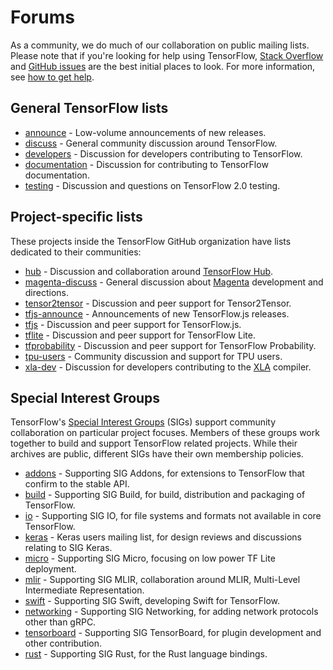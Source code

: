 # Forums

As a community, we do much of our collaboration on public mailing lists. Please
note that if you're looking for help using TensorFlow, [Stack
Overflow](https://stackoverflow.com/questions/tagged/tensorflow) and [GitHub
issues](https://github.com/tensorflow/tensorflow/issues) are the best initial
places to look. For more information, see [how to get help](/community/#get_help).

## General TensorFlow lists

* [announce](https://groups.google.com/a/tensorflow.org/d/forum/announce) - Low-volume announcements of new releases.
* [discuss](https://groups.google.com/a/tensorflow.org/d/forum/discuss) - General community discussion around TensorFlow.
* [developers](https://groups.google.com/a/tensorflow.org/d/forum/developers) - Discussion for developers contributing to TensorFlow.
* [documentation](https://groups.google.com/a/tensorflow.org/d/forum/docs) - Discussion for contributing to TensorFlow documentation.
* [testing](https://groups.google.com/a/tensorflow.org/d/forum/testing) - Discussion and questions on TensorFlow 2.0 testing.

## Project-specific lists

These projects inside the TensorFlow GitHub organization have lists dedicated to their communities:

*   [hub](https://groups.google.com/a/tensorflow.org/d/forum/hub) - Discussion
    and collaboration around
    [TensorFlow Hub](https://github.com/tensorflow/hub).
*   [magenta-discuss](https://groups.google.com/a/tensorflow.org/d/forum/magenta-discuss) -
    General discussion about [Magenta](https://magenta.tensorflow.org/)
    development and directions.
*   [tensor2tensor](https://groups.google.com/d/forum/tensor2tensor) -
    Discussion and peer support for Tensor2Tensor.
*   [tfjs-announce](https://groups.google.com/a/tensorflow.org/d/forum/tfjs-announce) -
    Announcements of new TensorFlow.js releases.
*   [tfjs](https://groups.google.com/a/tensorflow.org/d/forum/tfjs) - Discussion
    and peer support for TensorFlow.js.
*   [tflite](https://groups.google.com/a/tensorflow.org/d/forum/tflite) -
    Discussion and peer support for TensorFlow Lite.
*   [tfprobability](https://groups.google.com/a/tensorflow.org/d/forum/tfprobability) -
    Discussion and peer support for TensorFlow Probability.
*   [tpu-users](https://groups.google.com/a/tensorflow.org/d/forum/tpu-users) -
    Community discussion and support for TPU users.
*   [xla-dev](https://groups.google.com/forum/#!forum/xla-dev) - Discussion for
    developers contributing to the [XLA](https://www.tensorflow.org/xla)
    compiler.

## Special Interest Groups

TensorFlow's [Special Interest
Groups](https://github.com/tensorflow/community/tree/master/sigs) (SIGs) support
community collaboration on particular project focuses. Members of these groups
work together to build and support TensorFlow related projects. While their
archives are public, different SIGs have their own membership policies.

* [addons](https://groups.google.com/a/tensorflow.org/d/forum/addons) -
  Supporting SIG Addons, for extensions to TensorFlow that confirm to the stable
  API.
* [build](https://groups.google.com/a/tensorflow.org/d/forum/build) - Supporting
  SIG Build, for build, distribution and packaging of TensorFlow.
* [io](https://groups.google.com/a/tensorflow.org/d/forum/io) - Supporting SIG
  IO, for file systems and formats not available in core TensorFlow.
* [keras](https://groups.google.com/forum/#!forum/keras-users) - Keras users
  mailing list, for design reviews and discussions relating to SIG Keras.
* [micro](https://groups.google.com/a/tensorflow.org/d/forum/networking) -
  Supporting SIG Micro, focusing on low power TF Lite deployment.
* [mlir](https://groups.google.com/a/tensorflow.org/d/forum/mlir) - Supporting
  SIG MLIR, collaboration around MLIR, Multi-Level Intermediate Representation.
* [swift](https://groups.google.com/a/tensorflow.org/d/forum/swift) - Supporting
  SIG Swift, developing Swift for TensorFlow.
* [networking](https://groups.google.com/a/tensorflow.org/d/forum/networking) -
  Supporting SIG Networking, for adding network protocols other than gRPC.
* [tensorboard](https://groups.google.com/a/tensorflow.org/d/forum/sig-tensorboard) -
  Supporting SIG TensorBoard, for plugin development and other contribution.
* [rust](https://groups.google.com/a/tensorflow.org/d/forum/rust) -
  Supporting SIG Rust, for the Rust language bindings.

